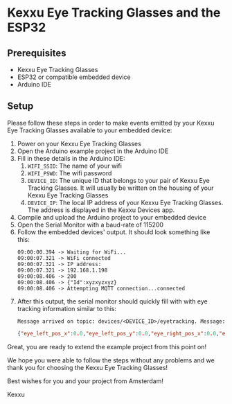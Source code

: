 # Kexxu Eye Tracking Glasses and the ESP32

## Prerequisites
 - Kexxu Eye Tracking Glasses
 - ESP32 or compatible embedded device
 - Arduino IDE

## Setup
Please follow these steps in order to make events emitted by your Kexxu Eye Tracking Glasses available to your embedded device:

1. Power on your Kexxu Eye Tracking Glasses
2. Open the Arduino example project in the Arduino IDE
3. Fill in these details in the Arduino IDE:
   1. `WIFI_SSID`: The name of your wifi
   2. `WIFI_PSWD`: The wifi password
   3. `DEVICE_ID`: The unique ID that belongs to your pair of Kexxu Eye Tracking Glasses. It will usually be written on the housing of your Kexxu Eye Tracking Glasses
   4. `DEVICE_IP`: The local IP address of your Kexxu Eye Tracking Glasses. The address is displayed in the Kexxu Devices app.
4. Compile and upload the Arduino project to your embedded device
5. Open the Serial Monitor with a baud-rate of 115200
6.  Follow the embedded devices' output. It should look something like  
    this:
    ```
    09:00:00.394 -> Waiting for WiFi... 
    09:00:07.321 -> WiFi connected
    09:00:07.321 -> IP address: 
    09:00:07.321 -> 192.168.1.198
    09:00:08.406 -> 200
    09:00:08.406 -> {"Id":xyzxyzxyz}
    09:00:08.406 -> Attempting MQTT connection...connected
    ```
7.  After this output, the serial monitor should quickly fill with
    with eye tracking information similar to this:
    ```
    Message arrived on topic: devices/<DEVICE_ID>/eyetracking. Message: 
    ```
    ```json
    {"eye_left_pos_x":0.0,"eye_left_pos_y":0.0,"eye_right_pos_x":0.0,"eye_right_pos_y":0.0,"eye_top_pos_x":0.0,"eye_top_pos_y":0.0,"pupil_pos_x":-0.30000001192092896,"pupil_pos_y":0.35555556416511536,"pupil_rel_pos_x":-1.2332611083984375,"pupil_rel_pos_y":2.533367395401001,"timestamp_ms":"1695027209126"}
    ```

Great, you are ready to extend the example project from this point on!

We hope you were able to follow the steps without any problems and we thank you for choosing the Kexxu Eye Tracking Glasses!

Best wishes for you and your project from Amsterdam!

Kexxu